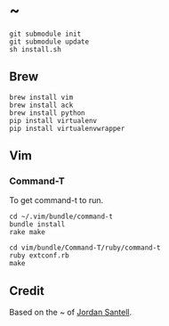 # ~

    git submodule init
    git submodule update
    sh install.sh

## Brew

    brew install vim
    brew install ack
    brew install python
    pip install virtualenv
    pip install virtualenvwrapper

## Vim

### Command-T

To get command-t to run.

    cd ~/.vim/bundle/command-t
    bundle install
    rake make

    cd vim/bundle/Command-T/ruby/command-t
    ruby extconf.rb
    make

## Credit

Based on the ~ of [Jordan Santell](https://github.com/jsantell/home).

